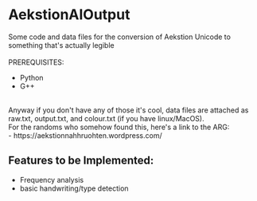  # AekstionAIOutput
Some code and data files for the conversion of Aekstion Unicode to something that's actually legible<br>
<br>
PREREQUISITES:<br>
- Python<br>
- G++<br>
<br>
Anyway if you don't have any of those it's cool, data files are attached as raw.txt, output.txt, and colour.txt (if you have linux/MacOS).
<br>
For the randoms who somehow found this, here's a link to the ARG:<br>
- https://aekstionnahhruohten.wordpress.com/<br>

 ## Features to be Implemented:
  - Frequency analysis<br>
  - basic handwriting/type detection<br>
